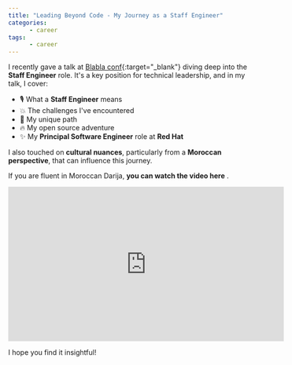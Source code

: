 ```yaml
---
title: "Leading Beyond Code - My Journey as a Staff Engineer"
categories:
      - career
tags:
      - career
---
```


I recently gave a talk at [Blabla conf](https://www.blablaconf.com/){:target="_blank"} diving deep into the **Staff Engineer**  role. It's a key position for technical leadership, and in my talk, I cover:

- 🎙️ What a **Staff Engineer**  means
- 💥 The challenges I've encountered
- 🔄 My unique path
- 🔥 My open source adventure
- ✨ My **Principal Software Engineer** role at **Red Hat**


I also touched on **cultural nuances**, particularly from a **Moroccan perspective**, that can influence this journey.

If you are fluent in Moroccan Darija, **you can watch the video here** .

<iframe src="https://www.youtube.com/embed/XGAvqEpjavU" width="560" height="315" frameborder="0"></iframe>

I hope you find it insightful!